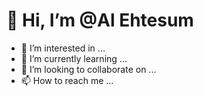 # 👋 Hi, I’m @Al Ehtesum
- 👀 I’m interested in ...
- 🌱 I’m currently learning ...
- 💞️ I’m looking to collaborate on ...
- 📫 How to reach me ...

<!---
Al Ehtesum/Al Ehtesum is a ✨ special ✨ repository because its `README.md` (this file) appears on your GitHub profile.
You can click the Preview link to take a look at your changes.
--->
